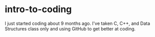 intro-to-coding
===============

I just started coding about 9 months ago.  I've taken C, C++, and Data Structures class only and using GitHub to get better at coding.
